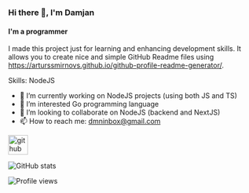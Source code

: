 ### Hi there 👋, I'm Damjan
#### I'm a programmer
I made this project just for learning and enhancing development skills. It allows you to create nice and simple GitHub Readme files using https://arturssmirnovs.github.io/github-profile-readme-generator/.

Skills: NodeJS

- 🔭 I’m currently working on NodeJS projects (using both JS and TS)
- 🌱 I’m interested Go programming language
- 👯 I’m looking to collaborate on NodeJS (backend and NextJS)
- 📫 How to reach me: dmninbox@gmail.com 


[<img src='https://cdn.jsdelivr.net/npm/simple-icons@3.0.1/icons/github.svg' alt='github' height='40'>](https://github.com/githubdmn)  

<!---[![Top Langs](https://github-readme-stats.vercel.app/api/top-langs/?username=githubdmn&theme=dark&layout=compact)](https://github.com/anuraghazra/github-readme-stats)--->

![GitHub stats](https://github-readme-stats.vercel.app/api?username=githubdmn&show_icons=true&theme=dark&count_private=true)  

<!---![GitHub metrics](https://metrics.lecoq.io/githubdmn)  --->

![Profile views](https://gpvc.arturio.dev/githubdmn)  
